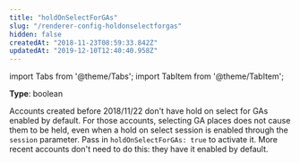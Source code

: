 ```yaml
---
title: "holdOnSelectForGAs"
slug: "/renderer-config-holdonselectforgas"
hidden: false
createdAt: "2018-11-23T08:59:33.842Z"
updatedAt: "2019-12-10T12:40:40.958Z"
---
```


import Tabs from '@theme/Tabs';
import TabItem from '@theme/TabItem';

**Type**: boolean  

Accounts created before 2018/11/22 don't have hold on select for GAs enabled by default. For those accounts, selecting GA places does not cause them to be held, even when a hold on select session is enabled through the `session` parameter. Pass in `holdOnSelectForGAs: true` to activate it. More recent accounts don't need to do this: they have it enabled by default.
